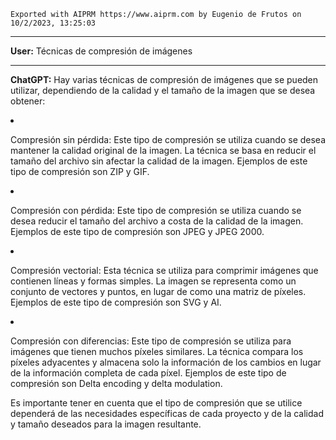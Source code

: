 
```
Exported with AIPRM https://www.aiprm.com by Eugenio de Frutos on 10/2/2023, 13:25:03
```

---


**User:**
Técnicas de compresión de imágenes

---

**ChatGPT:**
Hay varias técnicas de compresión de imágenes que se pueden utilizar, dependiendo de la calidad y el tamaño de la imagen que se desea obtener:
<li><p>Compresión sin pérdida: Este tipo de compresión se utiliza cuando se desea mantener la calidad original de la imagen. La técnica se basa en reducir el tamaño del archivo sin afectar la calidad de la imagen. Ejemplos de este tipo de compresión son ZIP y GIF.</p></li><li><p>Compresión con pérdida: Este tipo de compresión se utiliza cuando se desea reducir el tamaño del archivo a costa de la calidad de la imagen. Ejemplos de este tipo de compresión son JPEG y JPEG 2000.</p></li><li><p>Compresión vectorial: Esta técnica se utiliza para comprimir imágenes que contienen líneas y formas simples. La imagen se representa como un conjunto de vectores y puntos, en lugar de como una matriz de píxeles. Ejemplos de este tipo de compresión son SVG y AI.</p></li><li><p>Compresión con diferencias: Este tipo de compresión se utiliza para imágenes que tienen muchos píxeles similares. La técnica compara los píxeles adyacentes y almacena solo la información de los cambios en lugar de la información completa de cada píxel. Ejemplos de este tipo de compresión son Delta encoding y delta modulation.</p></li>
Es importante tener en cuenta que el tipo de compresión que se utilice dependerá de las necesidades específicas de cada proyecto y de la calidad y tamaño deseados para la imagen resultante.